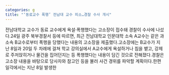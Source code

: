 ```yaml
---
categories: g
title: "‘동료교수 폭행’ 전남대 교수 피소…경찰 수사 개시"
---
```

전남대학교 교수가 동료 교수에게 욕설·폭행했다는 고소장이 접수돼 경찰이 수사에 나섰다.24일 광주 북부경찰서 등에 따르면, 최근 전남대학교 인문대학 소속 A교수는 같은 과 소속 B교수로부터 폭행을 당했다는 내용의 고소장을 제출했다.고소장에는 B교수가 지난 8일과 20일 두 차례에 걸쳐 학교 강의실에서 A교수에게 욕설하거나 침을 뱉고, 강제로 주저앉히거나 물건을 집어던지는 등 폭행했다는 내용이 담긴 것으로 전해졌다.경찰은 고소장 내용을 바탕으로 당사자와 참고인 등을 불러 사건 경위를 파악할 계획이다.한편 일각에서는 지난 8일 발생한